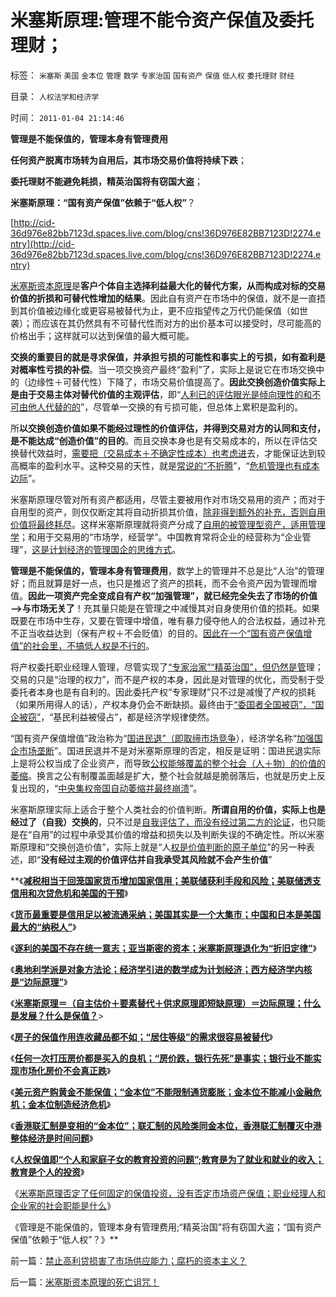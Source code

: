 # 米塞斯原理:管理不能令资产保值及委托理财；

标签： `米塞斯` `美国` `金本位` `管理` `数学` `专家治国` `国有资产` `保值` `低人权` `委托理财` `财经` 

目录： `人权法学和经济学`

时间： `2011-01-04 21:14:46`

**管理是不能保值的，管理本身有管理费用**

**任何资产脱离市场转为自用后，其市场交易价值将持续下跌**；

**委托理财不能避免耗损，精英治国将有窃国大盗**；

**米塞斯原理：“国有资产保值”依赖于“低人权”**？

[http://cid-36d976e82bb7123d.spaces.live.com/blog/cns!36D976E82BB7123D!2274.entry](http://cid-36d976e82bb7123d.spaces.live.com/blog/cns!36D976E82BB7123D!2274.entry)

[米塞斯资本原理](../../../2010/12/21/米塞斯资本原理；什么是亏损？.md)是**客户个体自主选择利益最大化的替代方案，从而构成对标的交易价值的折损和可替代性增加的结果**。因此自有资产在市场中的保值，就不是一直捂到其价值被边缘化或更容易被替代为止，更不应指望传之万代仍能保值（如世袭）；而应该在其仍然具有不可替代性而对方的出价基本可以接受时，尽可能高的价格出手；这样就可以达到保值的最大概可能。

**交换的重要目的就是寻求保值，并承担亏损的可能性和事实上的亏损，如有盈利是对概率性亏损的补偿**。当一项交换资产最终“盈利”了，实际上是说它在市场交换中的（边缘性＋可替代性）下降了，市场交易价值提高了。**因此交换创造价值实际上是由于交易主体对替代价值的主观评估**，即“[人利已的评估眼光是倾向理性的和不可由他人代替的的](../../../2009/12/24/理性人假设令“看得见的手”成为伪科学.md)”，尽管单一交换的有亏损可能，但总体上累积是盈利的。

所**以交换创造价值如果不能经过理性的价值评估，并得到交易对方的认同和支付，是不能达成“创造价值”的目的**。而且交换本身也是有交易成本的，所以在评估交换替代效益时，[需要把（交易成本＋不确定性成本）也考虑进](../../../2009/11/10/中国社会的交易成本和不确定性成本.md)去，才能保证达到较高概率的盈利水平。这种交易的天性，就是[常说的“不折腾](../../../2009/2/9/黄宗羲定律“老百姓尽量别折腾”.md)”，“[危机管理也有成本边际](../../../2009/11/28/危机管理有成本边界，不值得“不惜一切代价避免危机”.md)”。

米塞斯原理尽管对所有资产都适用，尽管主要被用作对市场交易用的资产；而对于自用型的资产，则仅仅断定其将自动折损其价值，[除非得到额外的补充，否则自用价值将最终耗尽](../../../2010/12/29/什么是完全竞争？租值和租值耗散.md)。这样米塞斯原理就将资产分成了[自用的被管理型资产，适用管理学](../../../2010/1/23/垄断和大企业和社会主义都没有前途.md)；和用于交易用的“市场学，经营学”。中国教育常将企业的经营称为“企业管理”，[这是计划经济的管理国企的思维方式](../../../2009/12/21/“自我评分测不准”，计划经济的死穴.md)。

**管理是不能保值的，管理本身有管理费用**，数学上的管理并不总是比“人治”的管理好；而且就算是好一点，也只是推迟了资产的损耗，而不会令资产因为管理而增值。**因此一项资产完全变成自有产权“加强管理”，就已经完全失去了市场的价值——>与市场无关了**！充其量只能是在管理之中减慢其对自身使用价值的损耗。如果既要在市场中生存，又要在管理中增值，唯有暴力侵夺他人的合法权益，通过补充不正当收益达到（保有产权＋不会贬值）的目的。[因此在一个“国有资产保值增值”的社会里，不搞低人权是不行的](../../../2010/9/2/民主目的是合理税收;公有制就是税收;税负低估.md)。

将产权委托职业经理人管理，尽管实现了[“专家治家”“精英治国”，但仍然是管](http://hi.baidu.com/darthchn/blog/item/96cf97dc3b608bc98c10297b.html)理；交易的只是“治理的权力”，而不是产权的本身，因此是对管理的优化，而受制于受委托者本身也是有自利的。因此委托产权“专家理财”只不过是减慢了产权的损耗（如果所用得人的话），产权本身仍会不断缺损。最终由于[“委国者全国被窃”，“国企被窃”](../../../2009/7/30/与朗咸平同问：国企产权属国企员工之鸠占雀巢.md)，“基民利益被侵占”，都是经济学规律使然。

“国有资产保值增值”政治称为“[国进民退”（即取缔市场竞争](../../../2010/2/22/为什么三亚春节晒白肉成为时尚.md)），经济学名称“[加强国企市场垄断](../../../2009/8/1/放弃国企垄断去特权，让民企对税收作出贡献.md)”。国进民退并不是对米塞斯原理的否定，相反是证明：国进民退实际上是将公权当成了企业资产，而导致[公权能够覆盖的整个社会（人＋物）的价值的萎缩](../../../2009/10/30/资本主义和公民主义，和社会特权.md)。换言之公有制覆盖面越是扩大，整个社会就越是脆弱落后，也就是历史上反复出现的，“[中央集权帝国自动萎缩并最终崩溃](../../../2010/10/31/中央集权的本质是中央集“税”；中国垂危在1900／1940.md)”。

米塞斯原理实际上适合于整个人类社会的价值判断。**所谓自用的价值，实际上也是经过了（自我）交换的**，只不过是[自我评估了，而没有经过第二方的论证](../../../2009/2/5/市场经济的自由交换原则不容争辩.md)，也只能是在“自用”的过程中承受其价值的增益和损失以及判断失误的不确定性。所以米塞斯原理和“交换创造价值”，实际上就是“人[权是价值判断的原子单位](../../../2010/1/21/人权是价值判断的原子单位.md)”的另一种表述，即“**没有经过主观的价值评估并自我承受其风险就不会产生价值**”

**《[**减税相当于回笼国家货币增加国家信用；美联储获利手段和风险；美联储透支信用和次贷危机和美国的干预**](../../../2010/12/31/中国银行加盟美联储；减税收缩流动性.md)》

《[**货币最重要是信用足以被流通采纳；美国其实是一个大集市；中国和日本是美国最大的“纳税人”**](../../../2011/1/1/中国日本是美国最大“纳税人”.md)》

《[**逐利的美国不存在统一意志；亚当斯密的资本；米塞斯原理退化为“折旧定律”**](../../../2011/1/1/逐利的美国不存在统一意志;亚当斯密的资本定义.md)》

《[**奥地利学派是对象方法论；经济学引进的数学成为计划经济；西方经济学内核是“边际原理”**](../../../2011/1/1/西方经济学的数学成就计划经济.md)》

《[**米塞斯原理＝（自主估价＋要素替代＋供求原理即短缺原理）＝边际原理；什么是发展？什么是保值？**](../../../2011/1/2/米塞斯原理和张五常的古董.md)>

《[**房子的保值作用连收藏品都不如；“居住等级”的需求很容易被替代**](../../../2011/1/2/房子的保值作用连收藏品都不如.md)》

《[**任何一次打压房价都是买入的良机；“房价跌，银行先死”是事实；银行业不能实现市场化房价不会真正跌**](../../../2011/1/2/炒房不要“懂经济”，打压房价都是买入的良机.md)》

《[**美元资产购黄金不能保值；“金本位”不能限制通货膨胀；金本位不能减小金融危机；金本位制造经济危机**](../../../2011/1/3/黄金不能保值；金本位制造经济危机.md)》

《[**香港联汇制是变相的“金本位”；联汇制的风险类同金本位，香港联汇制覆灭中港整体经济是时间问题**](../../../2011/1/3/联汇制或将覆灭中港整体经济.md)》

《[**人权保值即“个人和家庭子女的教育投资的问题”;教育是为了就业和就业的收入；教育是个人的投资**](../../../2011/1/3/教育是个人投资，为了就业和就业的收入.md)》

《[米塞斯原理否定了任何固定的保值投资，没有否定市场资产保值；职业经理人和企业家的社会职能是什么](../../../2011/1/4/禁止高利贷损害了市场供应能力；腐朽的资本主义？.md)》

《管理是不能保值的，管理本身有管理费用;“精英治国”将有窃国大盗；“国有资产保值”依赖于“低人权”？》**



前一篇：[禁止高利贷损害了市场供应能力；腐朽的资本主义？](../../../2011/1/4/禁止高利贷损害了市场供应能力；腐朽的资本主义？.md)

后一篇：[米塞斯资本原理的死亡诅咒！](../../../2011/1/4/米塞斯资本原理的死亡诅咒！.md)
